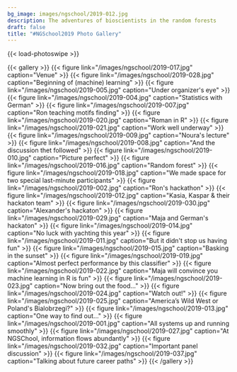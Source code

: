 ```yaml
---
bg_image: images/ngschool/2019-012.jpg
description: The adventures of bioscientists in the random forests 
draft: false
title: "#NGSchool2019 Photo Gallery"
---
```


{{< load-photoswipe >}}

{{< gallery >}}
  {{< figure link="/images/ngschool/2019-017.jpg"  caption="Venue" >}}
  {{< figure link="/images/ngschool/2019-028.jpg"  caption="Beginning of (machine) learning" >}}
  {{< figure link="/images/ngschool/2019-005.jpg"  caption="Under organizer's eye" >}}
  {{< figure link="/images/ngschool/2019-004.jpg"  caption="Statistics with German" >}}
  {{< figure link="/images/ngschool/2019-007.jpg"  caption="Ron teaching motifs finding" >}}
  {{< figure link="/images/ngschool/2019-020.jpg"  caption="Roman in R" >}}
  {{< figure link="/images/ngschool/2019-021.jpg"  caption="Work well underway" >}}
  {{< figure link="/images/ngschool/2019-009.jpg"  caption="Noura's lecture" >}}
  {{< figure link="/images/ngschool/2019-008.jpg"  caption="And the discussion thet followed" >}}
  {{< figure link="/images/ngschool/2019-010.jpg"  caption="Picture perfect" >}}
  {{< figure link="/images/ngschool/2019-016.jpg"  caption="Random forest" >}}
  {{< figure link="/images/ngschool/2019-018.jpg"  caption="We made space for two special last-minute participants" >}}
  {{< figure link="/images/ngschool/2019-002.jpg"  caption="Ron's hackathon" >}}
  {{< figure link="/images/ngschool/2019-012.jpg"  caption="Kasia, Kaspar & their hackaton team" >}}
  {{< figure link="/images/ngschool/2019-030.jpg"  caption="Alexander's hackaton" >}}
  {{< figure link="/images/ngschool/2019-029.jpg"  caption="Maja and German's hackaton" >}}
  {{< figure link="/images/ngschool/2019-014.jpg"  caption="No luck with yachting this year" >}}
  {{< figure link="/images/ngschool/2019-011.jpg"  caption="But it didn't stop us having fun" >}}
  {{< figure link="/images/ngschool/2019-015.jpg"  caption="Basking in the sunset" >}}
  {{< figure link="/images/ngschool/2019-019.jpg"  caption="Almost perfect performance by this classifier" >}}
  {{< figure link="/images/ngschool/2019-022.jpg"  caption="Maja will convince you machine learning in R is fun" >}}
  {{< figure link="/images/ngschool/2019-023.jpg"  caption="Now bring out the food..." >}}
  {{< figure link="/images/ngschool/2019-024.jpg"  caption="Watch out!" >}}
  {{< figure link="/images/ngschool/2019-025.jpg"  caption="America’s Wild West or Poland's Bialobrzegi?" >}}
  {{< figure link="/images/ngschool/2019-013.jpg"  caption="One way to find out..." >}}
  {{< figure link="/images/ngschool/2019-001.jpg"  caption="All systems up and running smoothly" >}}
  {{< figure link="/images/ngschool/2019-027.jpg"  caption="At NGSChool, information flows abundantly" >}}
  {{< figure link="/images/ngschool/2019-032.jpg"  caption="Important panel discussion" >}}
  {{< figure link="/images/ngschool/2019-037.jpg"  caption="Talking about future career paths" >}}
{{< /gallery >}}
